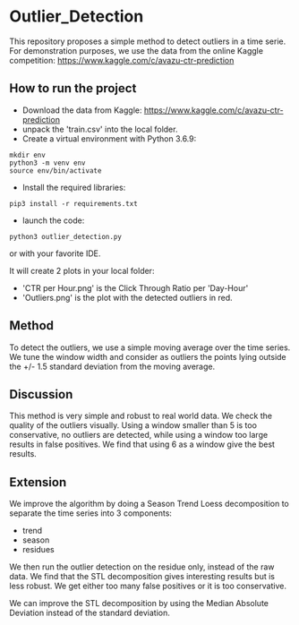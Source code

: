 # Outlier_Detection
This repository proposes a simple method to detect outliers in a time serie.
For demonstration purposes, we use the data from the online Kaggle competition:
https://www.kaggle.com/c/avazu-ctr-prediction

## How to run the project
- Download the data from Kaggle:
https://www.kaggle.com/c/avazu-ctr-prediction
- unpack the 'train.csv' into the local folder.
- Create a virtual environment with Python 3.6.9:
```
mkdir env
python3 -m venv env
source env/bin/activate
```
- Install the required libraries:
```
pip3 install -r requirements.txt
```
- launch the code:
```
python3 outlier_detection.py
```
or with your favorite IDE.

It will create 2 plots in your local folder:
- 'CTR per Hour.png' is the Click Through Ratio per 'Day-Hour'
- 'Outliers.png' is the plot with the detected outliers in red.

## Method

To detect the outliers, we use a simple moving average over the time series.
We tune the window width and consider as outliers the points lying outside the +/- 1.5 standard deviation from the moving average. 

## Discussion

This method is very simple and robust to real world data.
We check the quality of the outliers visually.
Using a window smaller than 5 is too conservative, no outliers are detected, while using a window too large results in false positives.
We find that using 6 as a window give the best results.

## Extension

We improve the algorithm by doing a Season Trend Loess decomposition to separate the time series into 3 components:
- trend
- season
- residues

We then run the outlier detection on the residue only, instead of the raw data.
We find that the STL decomposition gives interesting results but is less robust.
We get either too many false positives or it is too conservative.

We can improve the STL decomposition by using the Median Absolute Deviation instead of the standard deviation.
